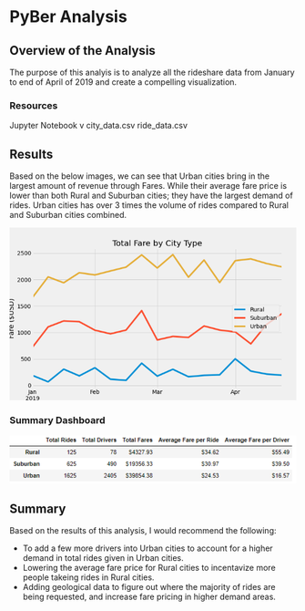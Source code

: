 # PyBer Analysis

## Overview of the Analysis

The purpose of this analyis is to analyze all the rideshare data from January to end of April of 2019 and create a compelling visualization.

### Resources

Jupyter Notebook v
city_data.csv
ride_data.csv

## Results

Based on the below images, we can see that Urban cities bring in the largest amount of revenue through Fares. While their average fare price is lower than both Rural and Suburban cities; they have the largest demand of rides. Urban cities has over 3 times the volume of rides compared to Rural and Suburban cities combined. 

<img src = https://github.com/roy-mojica/PyBer_Analysis/blob/main/analysis/PyBer_fare_summary.png>

### Summary Dashboard
<img src = https://github.com/roy-mojica/PyBer_Analysis/blob/main/analysis/Summary_Dashboard.PNG>

## Summary

Based on the results of this analysis, I would recommend the following:

- To add a few more drivers into Urban cities to account for a higher demand in total rides given in Urban cities. 
- Lowering the average fare price for Rural cities to incentavize more people takeing rides in Rural cities. 
- Adding geological data to figure out where the majority of rides are being requested, and increase fare pricing in higher demand areas. 
